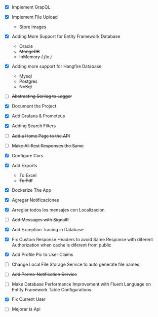 - [x] Implement GrapQL
- [x] Implement File Upload
  - Store Images
- [x] Adding More Support for Entity Framework Database
  - Oracle
  - ~~MongoDB~~
  - ~~InMemory _( fix )_~~
- [x] Adding more support for Hangfire Database
  - Mysql
  - Postgres
  - ~~NoSql~~
- [ ] ~~Abstracting Serilog to Logger~~
- [x] Document the Project
- [x] Add Grafana & Prometeus
- [x] Adding Search Filters
- [ ] ~~Add a Home Page to the API~~
- [ ] ~~Make All Rest Responses the Same~~
- [x] Configure Cors
- [x] Add Exports
  - To Excel
  - ~~To Pdf~~
- [x] Dockerize The App
- [x] Agregar Notificaciones
- [x] Arreglar todos los mensajes con Localizacion
- [ ] ~~Add Messages with SignalR~~
- [x] Add Exception Tracing in Database
- [x] Fix Custom Response Headers to avoid Same Response with diferent Authorization when cache is diferent from public
- [x] Add Profile Pic to User Claims
- [ ] Change Local File Storage Service to auto generate file names
- [ ] ~~Add Perma-Notification Service~~
- [ ] Make Database Performance Improvement with Fluent Language on Entity Framework Table Configurations
- [x] Fix Current User

- [ ] Mejorar la Api
